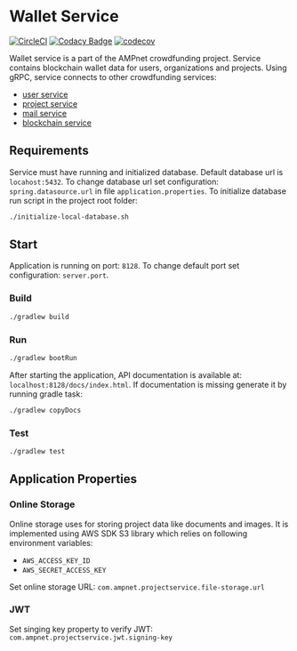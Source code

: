 # Wallet Service

[![CircleCI](https://circleci.com/gh/AMPnet/wallet-service/tree/master.svg?style=svg&circle-token=6f6bd7fe37596c217dfb4269da2055144c831811)](https://circleci.com/gh/AMPnet/wallet-service/tree/master) [![Codacy Badge](https://api.codacy.com/project/badge/Grade/6f9d691a5abe49469ede30a68ae20e8a)](https://www.codacy.com?utm_source=github.com&amp;utm_medium=referral&amp;utm_content=AMPnet/wallet-service&amp;utm_campaign=Badge_Grade) [![codecov](https://codecov.io/gh/AMPnet/wallet-service/branch/master/graph/badge.svg)](https://codecov.io/gh/AMPnet/wallet-service)

Wallet service is a part of the AMPnet crowdfunding project. Service contains blockchain wallet data for users, organizations and projects.
Using gRPC, service connects to other crowdfunding services:

  * [user service](https://github.com/AMPnet/user-service)
  * [project service](https://github.com/AMPnet/project-service)
  * [mail service](https://github.com/AMPnet/mail-service)
  * [blockchain service](https://github.com/AMPnet/ampnet-ae-middleware)

## Requirements

Service must have running and initialized database. Default database url is `locahost:5432`.
To change database url set configuration: `spring.datasource.url` in file `application.properties`.
To initialize database run script in the project root folder:

```sh
./initialize-local-database.sh
```

## Start

Application is running on port: `8128`. To change default port set configuration: `server.port`.

### Build

```sh
./gradlew build
```

### Run

```sh
./gradlew bootRun
```

After starting the application, API documentation is available at: `localhost:8128/docs/index.html`.
If documentation is missing generate it by running gradle task:

```sh
./gradlew copyDocs
```

### Test

```sh
./gradlew test
```

## Application Properties

### Online Storage

Online storage uses for storing project data like documents and images. It is implemented using AWS SDK S3 library which relies on following environment variables:

  * `AWS_ACCESS_KEY_ID`
  * `AWS_SECRET_ACCESS_KEY`

Set online storage URL: `com.ampnet.projectservice.file-storage.url`

### JWT

Set singing key property to verify JWT: `com.ampnet.projectservice.jwt.signing-key`
